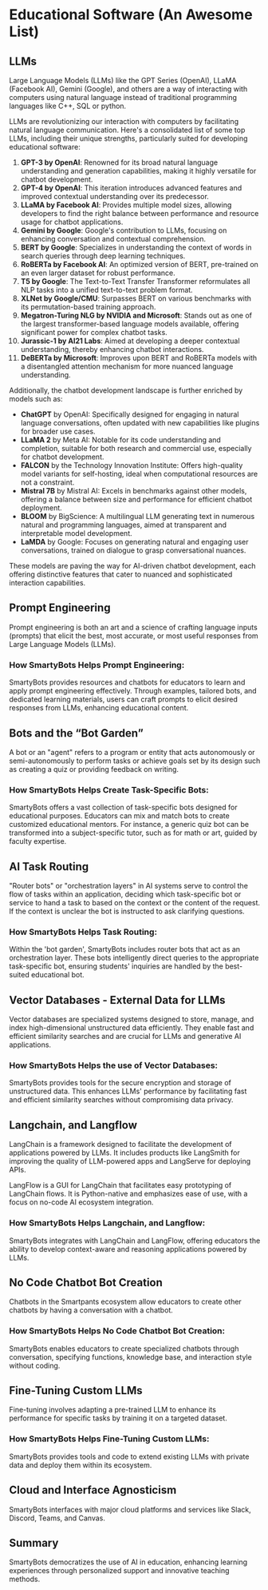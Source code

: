 # Educational Software (An Awesome List)

## LLMs

Large Language Models (LLMs) like the GPT Series (OpenAI), LLaMA (Facebook AI), Gemini (Google), and others are a way of interacting with computers using natural language instead of traditional programming languages like C++, SQL or python.

LLMs are revolutionizing our interaction with computers by facilitating natural language communication. Here's a consolidated list of some top LLMs, including their unique strengths, particularly suited for developing educational software:

1. **GPT-3 by OpenAI**: Renowned for its broad natural language understanding and generation capabilities, making it highly versatile for chatbot development.
2. **GPT-4 by OpenAI**: This iteration introduces advanced features and improved contextual understanding over its predecessor.
3. **LLaMA by Facebook AI**: Provides multiple model sizes, allowing developers to find the right balance between performance and resource usage for chatbot applications.
4. **Gemini by Google**: Google's contribution to LLMs, focusing on enhancing conversation and contextual comprehension.
5. **BERT by Google**: Specializes in understanding the context of words in search queries through deep learning techniques.
6. **RoBERTa by Facebook AI**: An optimized version of BERT, pre-trained on an even larger dataset for robust performance.
7. **T5 by Google**: The Text-to-Text Transfer Transformer reformulates all NLP tasks into a unified text-to-text problem format.
8. **XLNet by Google/CMU**: Surpasses BERT on various benchmarks with its permutation-based training approach.
9. **Megatron-Turing NLG by NVIDIA and Microsoft**: Stands out as one of the largest transformer-based language models available, offering significant power for complex chatbot tasks.
10. **Jurassic-1 by AI21 Labs**: Aimed at developing a deeper contextual understanding, thereby enhancing chatbot interactions.
11. **DeBERTa by Microsoft**: Improves upon BERT and RoBERTa models with a disentangled attention mechanism for more nuanced language understanding.

Additionally, the chatbot development landscape is further enriched by models such as:

- **ChatGPT** by OpenAI: Specifically designed for engaging in natural language conversations, often updated with new capabilities like plugins for broader use cases.
- **LLaMA 2** by Meta AI: Notable for its code understanding and completion, suitable for both research and commercial use, especially for chatbot development.
- **FALCON** by the Technology Innovation Institute: Offers high-quality model variants for self-hosting, ideal when computational resources are not a constraint.
- **Mistral 7B** by Mistral AI: Excels in benchmarks against other models, offering a balance between size and performance for efficient chatbot deployment.
- **BLOOM** by BigScience: A multilingual LLM generating text in numerous natural and programming languages, aimed at transparent and interpretable model development.
- **LaMDA** by Google: Focuses on generating natural and engaging user conversations, trained on dialogue to grasp conversational nuances.

These models are paving the way for AI-driven chatbot development, each offering distinctive features that cater to nuanced and sophisticated interaction capabilities.



## Prompt Engineering

Prompt engineering is both an art and a science of crafting language inputs (prompts) that elicit the best, most accurate, or most useful responses from Large Language Models (LLMs).

### How SmartyBots Helps Prompt Engineering:

SmartyBots provides resources and chatbots for educators to learn and apply prompt engineering effectively. Through examples, tailored bots, and dedicated learning materials, users can craft prompts to elicit desired responses from LLMs, enhancing educational content.

## Bots and the “Bot Garden”

A bot or an "agent" refers to a program or entity that acts autonomously or semi-autonomously to perform tasks or achieve goals set by its design such as creating a quiz or providing feedback on writing.

### How SmartyBots Helps Create Task-Specific Bots:

SmartyBots offers a vast collection of task-specific bots designed for educational purposes. Educators can mix and match bots to create customized educational mentors. For instance, a generic quiz bot can be transformed into a subject-specific tutor, such as for math or art, guided by faculty expertise.

## AI Task Routing

"Router bots" or "orchestration layers" in AI systems serve to control the flow of tasks within an application, deciding which task-specific bot or service to hand a task to based on the context or the content of the request. If the context is unclear the bot is instructed to ask clarifying questions.

### How SmartyBots Helps Task Routing:

Within the 'bot garden', SmartyBots includes router bots that act as an orchestration layer. These bots intelligently direct queries to the appropriate task-specific bot, ensuring students' inquiries are handled by the best-suited educational bot.

## Vector Databases - External Data for LLMs

Vector databases are specialized systems designed to store, manage, and index high-dimensional unstructured data efficiently. They enable fast and efficient similarity searches and are crucial for LLMs and generative AI applications.

### How SmartyBots Helps the use of Vector Databases:

SmartyBots provides tools for the secure encryption and storage of unstructured data. This enhances LLMs' performance by facilitating fast and efficient similarity searches without compromising data privacy.

## Langchain, and Langflow

LangChain is a framework designed to facilitate the development of applications powered by LLMs. It includes products like LangSmith for improving the quality of LLM-powered apps and LangServe for deploying APIs.

LangFlow is a GUI for LangChain that facilitates easy prototyping of LangChain flows. It is Python-native and emphasizes ease of use, with a focus on no-code AI ecosystem integration.

### How SmartyBots Helps Langchain, and Langflow:

SmartyBots integrates with LangChain and LangFlow, offering educators the ability to develop context-aware and reasoning applications powered by LLMs.

## No Code Chatbot Bot Creation

Chatbots in the Smartpants ecosystem allow educators to create other chatbots by having a conversation with a chatbot.

### How SmartyBots Helps No Code Chatbot Bot Creation:

SmartyBots enables educators to create specialized chatbots through conversation, specifying functions, knowledge base, and interaction style without coding.

## Fine-Tuning Custom LLMs

Fine-tuning involves adapting a pre-trained LLM to enhance its performance for specific tasks by training it on a targeted dataset.

### How SmartyBots Helps Fine-Tuning Custom LLMs:

SmartyBots provides tools and code to extend existing LLMs with private data and deploy them within its ecosystem.

## Cloud and Interface Agnosticism

SmartyBots interfaces with major cloud platforms and services like Slack, Discord, Teams, and Canvas.

## Summary

SmartyBots democratizes the use of AI in education, enhancing learning experiences through personalized support and innovative teaching methods.
